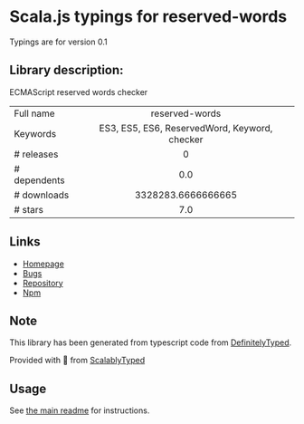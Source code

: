 
# Scala.js typings for reserved-words

Typings are for version 0.1

## Library description:
ECMAScript reserved words checker

|                    |                 |
| ------------------ | :-------------: |
| Full name          | reserved-words |
| Keywords           | ES3, ES5, ES6, ReservedWord, Keyword, checker |
| # releases         | 0 |
| # dependents       | 0.0 |
| # downloads        | 3328283.6666666665 |
| # stars            | 7.0 |

## Links
- [Homepage](https://github.com/zxqfox/reserved-words#readme)
- [Bugs](https://github.com/zxqfox/reserved-words/issues)
- [Repository](https://github.com/zxqfox/reserved-words)
- [Npm](https://www.npmjs.com/package/reserved-words)
    


## Note
This library has been generated from typescript code from [DefinitelyTyped](https://definitelytyped.org).

Provided with :purple_heart: from [ScalablyTyped](https://github.com/oyvindberg/ScalablyTyped)

## Usage
See [the main readme](../../readme.md) for instructions.


